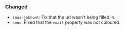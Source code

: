 ### Changed

* `smos-jobhunt`: Fix that the url wasn't being filled in.
* `smos`: Fixed that the `email` property was not coloured.
